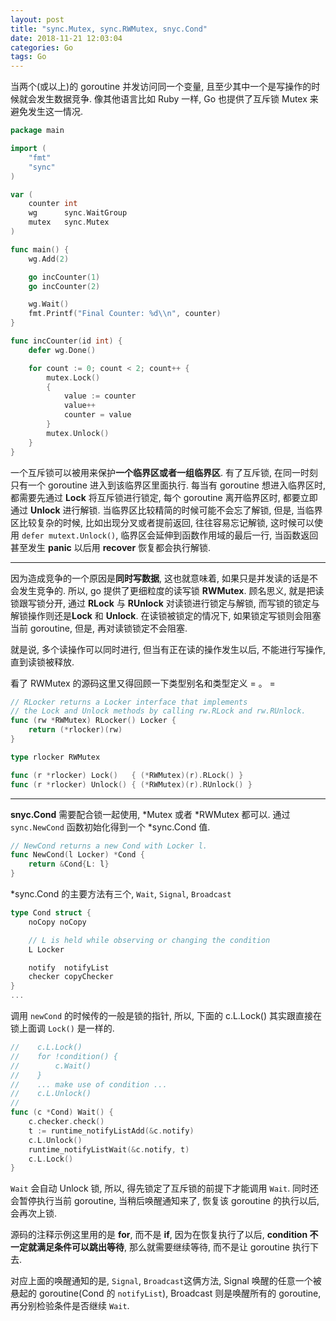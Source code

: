 ```yaml
---
layout: post
title: "sync.Mutex, sync.RWMutex, snyc.Cond"
date: 2018-11-21 12:03:04
categories: Go
tags: Go
---
```


<!--more-->

当两个(或以上)的 goroutine 并发访问同一个变量, 且至少其中一个是写操作的时候就会发生数据竞争. 像其他语言比如 Ruby 一样, Go 也提供了互斥锁 Mutex 来避免发生这一情况.

```go
package main

import (
	"fmt"
	"sync"
)

var (
	counter int
	wg      sync.WaitGroup
	mutex   sync.Mutex
)

func main() {
	wg.Add(2)

	go incCounter(1)
	go incCounter(2)

	wg.Wait()
	fmt.Printf("Final Counter: %d\\n", counter)
}

func incCounter(id int) {
	defer wg.Done()

	for count := 0; count < 2; count++ {
		mutex.Lock()
		{
			value := counter
			value++
			counter = value
		}
		mutex.Unlock()
	}
}
```

一个互斥锁可以被用来保护**一个临界区或者一组临界区**. 有了互斥锁, 在同一时刻只有一个 goroutine 进入到该临界区里面执行. 每当有 goroutine 想进入临界区时, 都需要先通过 **Lock** 将互斥锁进行锁定, 每个 goroutine 离开临界区时, 都要立即通过 **Unlock** 进行解锁.  当临界区比较精简的时候可能不会忘了解锁, 但是, 当临界区比较复杂的时候, 比如出现分叉或者提前返回, 往往容易忘记解锁, 这时候可以使用 `defer mutext.Unlock()`,  临界区会延伸到函数作用域的最后一行, 当函数返回甚至发生 **panic** 以后用 **recover** 恢复都会执行解锁.

-------------

因为造成竞争的一个原因是**同时写数据**, 这也就意味着, 如果只是并发读的话是不会发生竞争的. 所以, go 提供了更细粒度的读写锁 **RWMutex**. 顾名思义, 就是把读锁跟写锁分开,  通过 **RLock** 与 **RUnlock** 对读锁进行锁定与解锁, 而写锁的锁定与解锁操作则还是**Lock** 和 **Unlock**. 在读锁被锁定的情况下, 如果锁定写锁则会阻塞当前 goroutine, 但是, 再对读锁锁定不会阻塞.

就是说, 多个读操作可以同时进行, 但当有正在读的操作发生以后, 不能进行写操作, 直到读锁被释放.

看了 RWMutex 的源码这里又得回顾一下类型别名和类型定义 = 。 =

```go
// RLocker returns a Locker interface that implements
// the Lock and Unlock methods by calling rw.RLock and rw.RUnlock.
func (rw *RWMutex) RLocker() Locker {
	return (*rlocker)(rw)
}

type rlocker RWMutex

func (r *rlocker) Lock()   { (*RWMutex)(r).RLock() }
func (r *rlocker) Unlock() { (*RWMutex)(r).RUnlock() }
```

-------------

**snyc.Cond** 需要配合锁一起使用, *Mutex 或者 *RWMutex 都可以. 通过 `sync.NewCond` 函数初始化得到一个 *sync.Cond 值.

```go
// NewCond returns a new Cond with Locker l.
func NewCond(l Locker) *Cond {
	return &Cond{L: l}
}
```

*sync.Cond 的主要方法有三个, `Wait`, `Signal`, `Broadcast`

```go
type Cond struct {
	noCopy noCopy

	// L is held while observing or changing the condition
	L Locker

	notify  notifyList
	checker copyChecker
}
...
```

调用 `newCond` 的时候传的一般是锁的指针, 所以, 下面的 c.L.Lock() 其实跟直接在锁上面调 `Lock()` 是一样的.

```go
//    c.L.Lock()
//    for !condition() {
//        c.Wait()
//    }
//    ... make use of condition ...
//    c.L.Unlock()
//
func (c *Cond) Wait() {
	c.checker.check()
	t := runtime_notifyListAdd(&c.notify)
	c.L.Unlock()
	runtime_notifyListWait(&c.notify, t)
	c.L.Lock()
}
```

`Wait` 会自动 Unlock 锁, 所以, 得先锁定了互斥锁的前提下才能调用 `Wait`. 同时还会暂停执行当前 goroutine, 当稍后唤醒通知来了, 恢复该 goroutine 的执行以后, 会再次上锁.

源码的注释示例这里用的是 **for**, 而不是 **if**, 因为在恢复执行了以后, **condition 不一定就满足条件可以跳出等待**, 那么就需要继续等待, 而不是让 goroutine 执行下去.

对应上面的唤醒通知的是, `Signal`, `Broadcast`这俩方法, Signal 唤醒的任意一个被悬起的 goroutine(Cond 的 `notifyList`), Broadcast 则是唤醒所有的 goroutine, 再分别检验条件是否继续 `Wait`.
